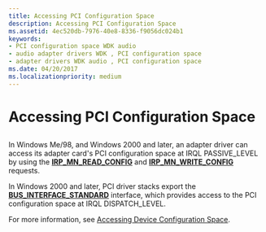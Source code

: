 ```yaml
---
title: Accessing PCI Configuration Space
description: Accessing PCI Configuration Space
ms.assetid: 4ec520db-7976-40e8-8336-f9056dc024b1
keywords:
- PCI configuration space WDK audio
- audio adapter drivers WDK , PCI configuration space
- adapter drivers WDK audio , PCI configuration space
ms.date: 04/20/2017
ms.localizationpriority: medium
---
```


# Accessing PCI Configuration Space


## <span id="accessing_pci_configuration_space"></span><span id="ACCESSING_PCI_CONFIGURATION_SPACE"></span>


In Windows Me/98, and Windows 2000 and later, an adapter driver can access its adapter card's PCI configuration space at IRQL PASSIVE\_LEVEL by using the [**IRP\_MN\_READ\_CONFIG**](https://msdn.microsoft.com/library/windows/hardware/ff551727) and [**IRP\_MN\_WRITE\_CONFIG**](https://msdn.microsoft.com/library/windows/hardware/ff551769) requests.

In Windows 2000 and later, PCI driver stacks export the [**BUS\_INTERFACE\_STANDARD**](https://msdn.microsoft.com/library/windows/hardware/ff540707) interface, which provides access to the PCI configuration space at IRQL DISPATCH\_LEVEL.

For more information, see [Accessing Device Configuration Space](https://msdn.microsoft.com/library/windows/hardware/ff540450).

 

 




